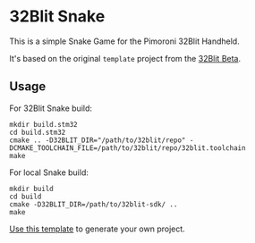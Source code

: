 # 32Blit Snake

This is a simple Snake Game for the Pimoroni 32Blit Handheld.

It's based on the original `template` project from the 
[32Blit Beta](https://github.com/pimoroni/32blit-beta).

## Usage

For 32Blit Snake build:
```
mkdir build.stm32
cd build.stm32
cmake .. -D32BLIT_DIR="/path/to/32blit/repo" -DCMAKE_TOOLCHAIN_FILE=/path/to/32blit/repo/32blit.toolchain
make
```

For local Snake build:
```
mkdir build
cd build
cmake -D32BLIT_DIR=/path/to/32blit-sdk/ ..
make
```

[Use this template](https://github.com/32blit/32blit-boilerplate/generate) to
generate your own project.
